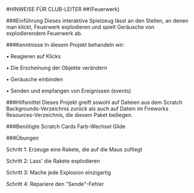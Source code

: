 #HINWEISE FÜR CLUB-LEITER
##(Feuerwerk)

###Einführung
Dieses interaktive Spielzeug lässt an den Stellen, an denen man klickt, Feuerwerk explodieren und spielt Geräusche von explodierendem Feuerwerk ab.

###Kenntnisse
In diesem Projekt behandeln wir:

• Reagieren auf Klicks

• Die Erscheinung der Objekte verändern

• Geräusche einbinden

• Senden und empfangen von Ereignissen (events)

###Hilfsmittel
Dieses Projekt greift sowohl auf Dateien aus dem Scratch Backgrounds-Verzeichnis zurück als auch auf Datein im Fireworks Resources-Verzeichnis, die diesem Paket beiliegen.

###Benötigte Scratch Cards
Farb-Wechsel Glide

###Übungen

Schritt 1: Erzeuge eine Rakete, die auf die Maus zufliegt

Schritt 2: Lass' die Rakete explodieren

Schritt 3: Mache jede Explosion einzigartig

Schritt 4: Repariere den "Sende"-Fehler
